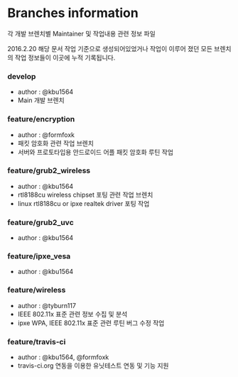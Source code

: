 # Branches information
각 개발 브렌치별 Maintainer 및 작업내용 관련 정보 파일

2016.2.20 해당 문서 작업 기준으로 생성되어있었거나 작업이 이루어 졌던 모든 브렌치의
작업 정보들이 이곳에 누적 기록됩니다.

### develop
- author : @kbu1564
- Main 개발 브렌치

### feature/encryption
- author : @formfoxk
- 패킷 암호화 관련 작업 브렌치
- 서버와 프로토타입용 안드로이드 어플 패킷 암호화 루틴 작업

### feature/grub2_wireless
- author : @kbu1564
- rtl8188cu wireless chipset 포팅 관련 작업 브렌치
- linux rtl8188cu or ipxe realtek driver 포팅 작업

### feature/grub2_uvc
- author : @kbu1564

### feature/ipxe_vesa
- author : @kbu1564

### feature/wireless
- author : @tyburn117
- IEEE 802.11x 표준 관련 정보 수집 및 분석
- ipxe WPA, IEEE 802.11x 표준 관련 루틴 버그 수정 작업

### feature/travis-ci
- author : @kbu1564, @formfoxk
- travis-ci.org 연동을 이용한 유닛테스트 연동 및 기능 지원

